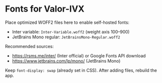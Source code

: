 # Fonts for Valor-IVX

Place optimized WOFF2 files here to enable self-hosted fonts:

- Inter variable: `Inter-Variable.woff2` (weight axis 100–900)
- JetBrains Mono regular: `JetBrainsMono-Regular.woff2`

Recommended sources:
- https://rsms.me/inter/ (Inter official) or Google Fonts API download
- https://www.jetbrains.com/lp/mono/ (JetBrains Mono)

Keep `font-display: swap` (already set in CSS). After adding files, rebuild the app.

